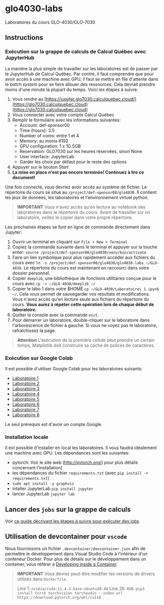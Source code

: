 # glo4030-labs

Laboratoires du cours GLO-4030/GLO-7030

## Instructions

### Exécution sur la grappe de calculs de Calcul Québec avec JupyterHub

La manière la plus simple de travailler sur les laboratoires est de passer par
le JupyterHub de Calcul Québec. Par contre, il faut comprendre que pour avoir
accès à une machine avec GPU, il faut se mettre en file d'attente dans le *batch
system* pour se faire allouer des ressources. Cela devrait prendre moins d'une
minute la plupart du temps. Voici les étapes à suivre:

1. Vous rendre au [https://jupyter.glo7030.calculquebec.cloud/](https://glo7030.calculquebec.cloud)(https://glo7030.calculquebec.cloud)
2. Vous connecter avec votre compte Calcul Québec
3. Remplir le formulaire avec les informations suivantes:
    - Account: def-sponsor00
    - Time (hours): 3.5
    - Number of cores: entre 1 et 4
    - Memory: au moins 8192
    - GPU configuration: 1 x 1G.5GB
    - Reservation: GLO7030 sur les heures réservées, sinon None
    - User interface: JupyterLab
    - Garder les choix par défaut pour le reste des options
4. Appuyer sur le bouton *Start*
5. **La mise en place n'est pas encore terminée! Continuez à lire ce document!**


Une fois connecté, vous devriez avoir accès au système de fichier. Le répertoire
du cours se situe au `/project/def-sponsor00/glo4030`. Il contient les jeux de
données, les laboratoires et l'environnement virtuel python.


> **IMPORTANT**
> Vous n'avez accès qu'en lecture au notebook des laboratoires dans le répertoire
> du cours. Avant de travailler sur un laboratoire, veillez le copier dans votre
> propre répertoire.


Les prochaines étapes se font en ligne de commande directement dans Jupyter:

1. Ouvrir un terminal en cliquant sur `File > New > Terminal`
2. Copiez la commande suivante dans le terminal et appuyer sur la touche enter: `source /project/def-sponsor00/glo4030/venv/bin/activate`
3. Faire un lien symbolique pour plus rapidement accéder aux fichiers du cours
   avec `ln -s /project/def-sponsor00/glo4030/glo4030-labs ~/GLO-4030`. Le répertoire du cours est
   maintenant en raccourci dans votre dossier personnel.
4. Copier `deeplib`, une bibliothèque de fonctions utilitaires conçue pour le cours avec `cp -r ~/GLO-4030/deeplib ~/`
5. Copier le labo 1 dans votre $HOME `cp ~/GLO-4030/Laboratoire\ 1.ipynb ~/`. Cela
   vous permet de sauvegarder vos résultats et modifications. Vous n'avez accès
   qu'en lecture seule aux fichiers du répertoire du cours. **Vous aurez à répéter cette opération
   lors de chaque début de laboratoire.**
6. Quitter la console avec la commande `exit`.
7. Pour démarrer un laboratoire, double-cliquer sur le laboratoire dans l'arborescence de fichier à gauche. Si vous ne voyez pas le laboratoire, rafraîchissez la page.

> **Attention**
> L'exécution de la première cellule peut prendre un certain temps, Matplotlib doit construire sa cache de polices de caractères.

### Exécution sur Google Colab

Il est possible d'utiliser Google Colab pour les laboratoires suivants:

- [Laboratoire 1](https://colab.research.google.com/github/ulaval-damas/glo4030-labs/blob/master/Laboratoire%201.ipynb)
- [Laboratoire 2](https://colab.research.google.com/github/ulaval-damas/glo4030-labs/blob/master/Laboratoire%202.ipynb)
- [Laboratoire 3](https://colab.research.google.com/github/ulaval-damas/glo4030-labs/blob/master/Laboratoire%203.ipynb)
- [Laboratoire 4](https://colab.research.google.com/github/ulaval-damas/glo4030-labs/blob/master/Laboratoire%204.ipynb)
- [Laboratoire 5](https://colab.research.google.com/github/ulaval-damas/glo4030-labs/blob/master/Laboratoire%205.ipynb)
- [Laboratoire 6](https://colab.research.google.com/github/ulaval-damas/glo4030-labs/blob/master/Laboratoire%206.ipynb)
- [Laboratoire 7](https://colab.research.google.com/github/ulaval-damas/glo4030-labs/blob/master/Laboratoire%207.ipynb)
- [Laboratoire 8](https://colab.research.google.com/github/ulaval-damas/glo4030-labs/blob/master/Laboratoire%208.ipynb)

Le seul prérequis est d'avoir un compte Google.


### Installation locale

Il est possible d'installer en local les laboratoires. Il vous faudra idéalement
une machine avec GPU. Les dépendances sont les suivantes:

- pytorch: Voir le site web (http://pytorch.org/) pour plus détails concernant l'installation)
- les dépendances du fichier `requirements.txt` (avec `pip install -r requirements.txt`)
- `sudo apt install -y graphviz`
- intaller JupyterLab `pip install jupyter`
- lancer JupyterLab `jupyter lab`

## Lancer des `jobs` sur la grappe de calculs

Voir [ce guide décrivant les étapes à suivre pour exécuter des jobs](https://github.com/ulaval-damas/glo4030-labs/blob/master/docs/jobs.md).

## Utilisation de devcontainer pour `vscode`

Nous fournissons un fichier `.devcontainer/devcontainer.json` afin de permettre le développement dans Visual Studio Code à l'intérieur d'un conteneur Docker.
Pour plus de détails sur le développement dans un container, vous référer à [Developing inside a Container](https://code.visualstudio.com/docs/devcontainers/containers).

> **IMPORTANT**
> Vous devrez peut-être modifier les versions de drivers utilisés dans `Dockerfile`.
> 
> Line 1: `nvidia/cuda:11.4.3-base-ubuntu20.04`
> Line 26: `RUN pip3 install torch torchvision torchaudio --index-url https://download.pytorch.org/whl/cu118`
> 
